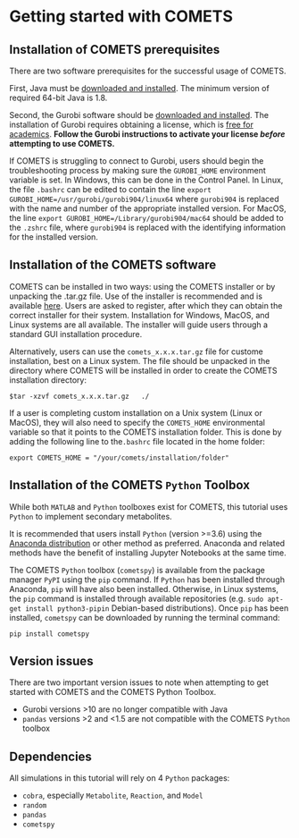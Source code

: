 # Getting started with COMETS

## Installation of COMETS prerequisites

There are two software prerequisites for the successful usage of COMETS. 

First, Java must be [downloaded and installed](https://www.java.com/en/download/manual.jsp). The minimum version of required 64-bit Java is 1.8.

Second, the Gurobi software should be [downloaded and installed](https://www.gurobi.com/downloads/gurobi-software/). The installation of Gurobi requires obtaining a license, which is [free for academics](https://www.gurobi.com/downloads/end-user-license-agreement-academic/). **Follow the Gurobi instructions to activate your license *before* attempting to use COMETS.** 

If COMETS is struggling to connect to Gurobi, users should begin the troubleshooting process by making sure the `GUROBI_HOME` environment variable is set. In Windows, this can be done in the Control Panel. In Linux, the file `.bashrc` can be edited to contain the line `export GUROBI_HOME=/usr/gurobi/gurobi904/linux64` where `gurobi904` is replaced with the name and number of the appropriate installed version. For MacOS, the line `export GUROBI_HOME=/Library/gurobi904/mac64` should be added to the `.zshrc` file, where `gurobi904` is replaced with the identifying information for the installed version.

## Installation of the COMETS software

COMETS can be installed in two ways: using the COMETS installer or by unpacking the .tar.gz file. Use of the installer is recommended and is available [here](https://www.runcomets.org/installation). Users are asked to register, after which they can obtain the correct installer for their system. Installation for Windows, MacOS, and Linux systems are all available. The installer will guide users through a standard GUI installation procedure.

Alternatively, users can use the `comets_x.x.x.tar.gz` file for custome installation, best on a Linux system. The file should be unpacked in the directory where COMETS will be installed in order to create the COMETS installation directory:

```
$tar -xzvf comets_x.x.x.tar.gz   ./
```

If a user is completing custom installation on a Unix system (Linux or MacOS), they will also need to specify the `COMETS_HOME` environmental variable so that it points to the COMETS installation folder. This is done by adding the following line to the`.bashrc` file located in the home folder:

```
export COMETS_HOME = "/your/comets/installation/folder" 
```

## Installation of the COMETS `Python` Toolbox

While both `MATLAB` and `Python` toolboxes exist for COMETS, this tutorial uses `Python` to implement secondary metabolites.

It is recommended that users install `Python` (version >=3.6) using the [Anaconda distribution](https://www.anaconda.com/download) or other method as preferred. Anaconda and related methods have the benefit of installing Jupyter Notebooks at the same time. 

The COMETS `Python` toolbox (`cometspy`) is available from the package manager `PyPI` using the `pip` command. If `Python` has been installed through Anaconda, `pip` will have also been installed. Otherwise, in Linux systems, the `pip` command is installed through available repositories (e.g. `sudo apt-get install python3-pipin` Debian-based distributions). Once `pip` has been installed, `cometspy` can be downloaded by running the terminal command:

```
pip install cometspy
```

## Version issues

There are two important version issues to note when attempting to get started with COMETS and the COMETS Python Toolbox. 

* Gurobi versions >10 are no longer compatible with Java
* `pandas` versions >2 and <1.5 are not compatible with the COMETS `Python` toolbox

## Dependencies

All simulations in this tutorial will rely on 4 `Python` packages:

* `cobra`, especially `Metabolite`, `Reaction`, and `Model` 
* `random`
* `pandas`
* `cometspy`
